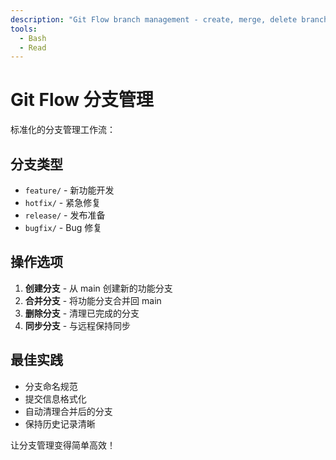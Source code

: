 ```yaml
---
description: "Git Flow branch management - create, merge, delete branches"
tools:
  - Bash
  - Read
---
```


# Git Flow 分支管理

标准化的分支管理工作流：

## 分支类型
- `feature/` - 新功能开发
- `hotfix/` - 紧急修复
- `release/` - 发布准备
- `bugfix/` - Bug 修复

## 操作选项
1. **创建分支** - 从 main 创建新的功能分支
2. **合并分支** - 将功能分支合并回 main
3. **删除分支** - 清理已完成的分支
4. **同步分支** - 与远程保持同步

## 最佳实践
- 分支命名规范
- 提交信息格式化
- 自动清理合并后的分支
- 保持历史记录清晰

让分支管理变得简单高效！
